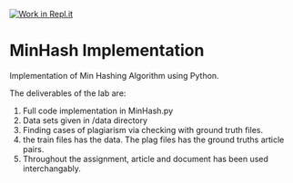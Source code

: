[![Work in Repl.it](https://classroom.github.com/assets/work-in-replit-14baed9a392b3a25080506f3b7b6d57f295ec2978f6f33ec97e36a161684cbe9.svg)](https://classroom.github.com/online_ide?assignment_repo_id=3068150&assignment_repo_type=AssignmentRepo)
# MinHash Implementation

Implementation of Min Hashing Algorithm using Python.

The deliverables of the lab are:

1. Full code implementation in MinHash.py
2. Data sets given in /data directory
3. Finding cases of plagiarism via checking with ground truth files.
4. the train files has the data. The plag files has the ground truths article pairs.
5. Throughout the assignment, article and document has been used interchangably.

